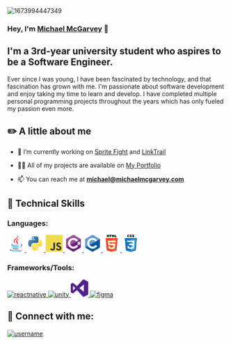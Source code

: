 ![1673994447349](https://github.com/micpatmc/micpatmc/assets/71113885/3404a5ac-a9ec-40d6-9c52-2d344508f131)

<h3 align="left">Hey, I'm <a href="https://www.michaelmcgarvey.com/" target="_blank">Michael McGarvey</a> 👋</h1>
<h2 align="left">I'm a 3rd-year university student who aspires to be a Software Engineer.</h3>

Ever since I was young, I have been fascinated by technology, and that fascination has grown with me. I'm passionate about software development and enjoy taking my time to learn and develop. I have completed multiple personal programming projects throughout the years which has only fueled my passion even more.

## ✏️ A little about me
- 🔭 I’m currently working on [Sprite Fight](https://store.steampowered.com/app/2061780) and [LinkTrail](https://github.com/micpatmc/linktrail)

- 👨‍💻 All of my projects are available on [My Portfolio](http://michaelmcgarvey.com)

- 📫 You can reach me at **michael@michaelmcgarvey.com**

## 💼 Technical Skills
<h3 align="left">Languages:</h3>
<a href="https://www.java.com" target="_blank" rel="noreferrer"> <img src="https://raw.githubusercontent.com/devicons/devicon/master/icons/java/java-original.svg" alt="java" width="40" height="40"/> </a> <a href="https://www.python.org" target="_blank" rel="noreferrer"> <img src="https://raw.githubusercontent.com/devicons/devicon/master/icons/python/python-original.svg" alt="python" width="40" height="40"/> </a> <a href="https://developer.mozilla.org/en-US/docs/Web/JavaScript" target="_blank" rel="noreferrer"> <img src="https://raw.githubusercontent.com/devicons/devicon/master/icons/javascript/javascript-original.svg" alt="javascript" width="40" height="40"/> </a> <a href="https://www.w3schools.com/cs/" target="_blank" rel="noreferrer"> <img src="https://raw.githubusercontent.com/devicons/devicon/master/icons/csharp/csharp-original.svg" alt="csharp" width="40" height="40"/> </a> <a href="https://www.cprogramming.com/" target="_blank" rel="noreferrer"> <img src="https://raw.githubusercontent.com/devicons/devicon/master/icons/c/c-original.svg" alt="c" width="40" height="40"/> </a> <a href="https://www.w3.org/html/" target="_blank" rel="noreferrer"> <img src="https://raw.githubusercontent.com/devicons/devicon/master/icons/html5/html5-original-wordmark.svg" alt="html5" width="40" height="40"/> </a> <a href="https://www.w3schools.com/css/" target="_blank" rel="noreferrer"> <img src="https://raw.githubusercontent.com/devicons/devicon/master/icons/css3/css3-original-wordmark.svg" alt="css3" width="40" height="40"/> </a>

<h3 align="left">Frameworks/Tools:</h3>

<a href="https://reactnative.dev/" target="_blank" rel="noreferrer"> <img src="https://reactnative.dev/img/header_logo.svg" alt="reactnative" width="40" height="40"/> </a> <a href="https://unity.com/" target="_blank" rel="noreferrer"> <img src="https://www.vectorlogo.zone/logos/unity3d/unity3d-icon.svg" alt="unity" width="40" height="40"/> </a> <a href="https://visualstudio.microsoft.com/" target="_blank" rel="noreferrer"> <img src="https://raw.githubusercontent.com/devicons/devicon/master/icons/visualstudio/visualstudio-plain.svg" alt="visualstudio" width="40" height="40"/> </a> <a href="https://www.figma.com/" target="_blank" rel="noreferrer"> <img src="https://www.vectorlogo.zone/logos/figma/figma-icon.svg" alt="figma" width="40" height="40"/> </a>

## 🤝 Connect with me:
<a href="https://linkedin.com/in/michael-mcgarvey" target="blank"><img align="center" src="https://raw.githubusercontent.com/rahuldkjain/github-profile-readme-generator/master/src/images/icons/Social/linked-in-alt.svg" alt="username" height="30" width="40" /></a>
